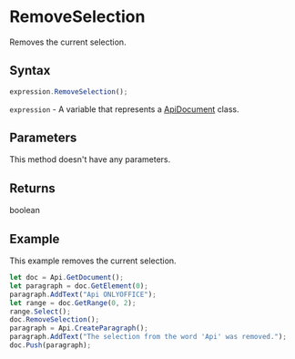 # RemoveSelection

Removes the current selection.

## Syntax

```javascript
expression.RemoveSelection();
```

`expression` - A variable that represents a [ApiDocument](../ApiDocument.md) class.

## Parameters

This method doesn't have any parameters.

## Returns

boolean

## Example

This example removes the current selection.

```javascript editor-
let doc = Api.GetDocument();
let paragraph = doc.GetElement(0);
paragraph.AddText("Api ONLYOFFICE");
let range = doc.GetRange(0, 2);
range.Select();
doc.RemoveSelection();
paragraph = Api.CreateParagraph();
paragraph.AddText("The selection from the word 'Api' was removed.");
doc.Push(paragraph);
```
